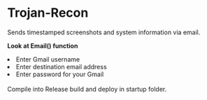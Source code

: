# Trojan-Recon
Sends timestamped screenshots and system information via email.

<b> Look at Email() function</b>
<li> Enter Gmail username</li>
<li> Enter destination email address</li>
<li> Enter password for your Gmail</li>

<br>
Compile into Release build and deploy in startup folder.
